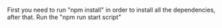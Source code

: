 First you need to run "npm install" in order to install all the dependencies, after that. 
Run the "npm run start script"
